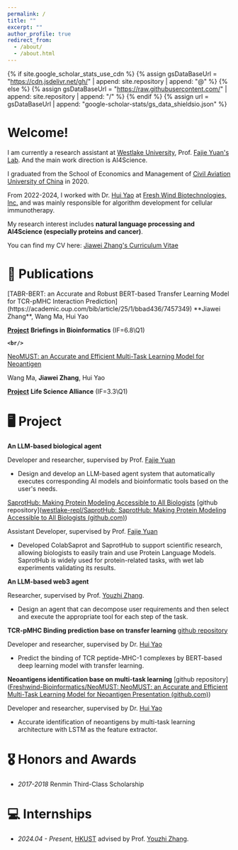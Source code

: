 ```yaml
---
permalink: /
title: ""
excerpt: ""
author_profile: true
redirect_from: 
  - /about/
  - /about.html
---
```


{% if site.google_scholar_stats_use_cdn %}
{% assign gsDataBaseUrl = "https://cdn.jsdelivr.net/gh/" | append: site.repository | append: "@" %}
{% else %}
{% assign gsDataBaseUrl = "https://raw.githubusercontent.com/" | append: site.repository | append: "/" %}
{% endif %}
{% assign url = gsDataBaseUrl | append: "google-scholar-stats/gs_data_shieldsio.json" %}

<span class='anchor' id='about-me'></span>

# Welcome!
I am currently a research assistant at [Westlake University](https://en.westlake.edu.cn/), Prof. [Fajie Yuan's Lab](https://github.com/westlake-repl). And the main work direction is AI4Science.

I graduated from the School of Economics and Management of [Civil Aviation University of China](https://www.cauc.edu.cn/en/) in 2020.

From 2022-2024, I worked with Dr. [Hui Yao](https://scholar.google.com/citations?user=LlcLoysAAAAJ) at [Fresh Wind Biotechnologies, Inc.](https://www.freshwindbiotech.com/) and was mainly responsible for algorithm development for cellular immunotherapy. 

My research interest includes **natural language processing and AI4Science (especially proteins and cancer)**.

You can find my CV here: [Jiawei Zhang's Curriculum Vitae](../assets/jwzhang_CV.pdf)


# 📝 Publications 

<!-- <div class='paper-box'><div class='paper-box-image'><div><div class="badge">CVPR 2016</div><img src='images/500x300.png' alt="sym" width="100%"></div></div> -->

<div class='paper-box-text' markdown="1">
[TABR-BERT: an Accurate and Robust BERT-based Transfer Learning Model for TCR-pMHC Interaction Prediction](https://academic.oup.com/bib/article/25/1/bbad436/7457349)
**Jiawei Zhang**, Wang Ma, Hui Yao

[**Project**](https://github.com/Freshwind-Bioinformatics/TABR-BERT) **Briefings in Bioinformatics** (IF=6.8\Q1)

**`<br/>`**


[NeoMUST: an Accurate and Efficient Multi-Task Learning Model for Neoantigen](https://www.life-science-alliance.org/content/7/4/e202302255)

Wang Ma, **Jiawei Zhang**, Hui Yao

[**Project**](https://github.com/Freshwind-Bioinformatics/NeoMUST) **Life Science Alliance** (IF=3.3\Q1)

# 🖥️ Project

**An LLM-based biological agent**

Developer and researcher, supervised by Prof. [Fajie Yuan](https://fajieyuan.github.io/)

- Design and develop an LLM-based agent system that automatically executes corresponding AI  models and bioinformatic tools based on the user's needs. 



[SaprotHub: Making Protein Modeling Accessible to All Biologists](https://www.biorxiv.org/content/10.1101/2024.05.24.595648v3)  [github repository]([westlake-repl/SaprotHub: SaprotHub: Making Protein Modeling Accessible to All Biologists (github.com)](https://github.com/westlake-repl/SaprotHub))

Assistant Developer, supervised by Prof. [Fajie Yuan](https://fajieyuan.github.io/)

- Developed ColabSaprot and SaprotHub to support scientific research, allowing biologists to easily train and use Protein Language Models. SaprotHub is widely used for protein-related tasks, with wet lab experiments validating its results.



**An LLM-based web3 agent**

Researcher, supervised by Prof. [Youzhi Zhang](https://scholar.google.com/citations?hl=en&user=i2j5DmwAAAAJ).

- Design an agent that can decompose user requirements and then select and execute the appropriate  tool for each step of the task.

  

**TCR-pMHC Binding prediction base on transfer learning** [github repository](https://github.com/Freshwind-Bioinformatics/TABR-BERT)

Developer and researcher, supervised by Dr. [Hui Yao](https://scholar.google.com/citations?user=LlcLoysAAAAJ)

- Predict the binding of TCR peptide-MHC-1 complexes by BERT-based deep learning model with  transfer learning.



**Neoantigens identification base on multi-task learning** [github repository]([Freshwind-Bioinformatics/NeoMUST: NeoMUST: an Accurate and Efficient Multi-Task Learning Model for Neoantigen Presentation (github.com)](https://github.com/Freshwind-Bioinformatics/NeoMUST))

Developer and researcher, supervised by Dr. [Hui Yao](https://scholar.google.com/citations?user=LlcLoysAAAAJ)

- Accurate identification of neoantigens by multi-task learning architecture with LSTM as the feature  extractor.

  

# 🎖 Honors and Awards

- *2017-2018* Renmin Third-Class Scholarship 

# 💻 Internships
- *2024.04 - Present*, [HKUST](https://hkust.edu.hk/) advised by Prof. [Youzhi Zhang](https://scholar.google.com/citations?hl=en&user=i2j5DmwAAAAJ).

